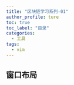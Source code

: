 ```yaml
---
title: "区块链学习系列-01"
author_profile: ture
toc: true
toc_label: "目录"
categories:
  - 工具
tags:
  - vim
---
```


## 窗口布局